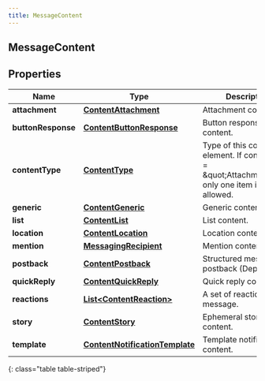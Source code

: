 ```yaml
---
title: MessageContent
---
```

## MessageContent


## Properties

| Name | Type | Description | Notes |
| ------------ | ------------- | ------------- | ------------- |
| **attachment** | <!----><!---->[**ContentAttachment**](ContentAttachment.html)<!----> | Attachment content. |  [optional] |
| **buttonResponse** | <!----><!---->[**ContentButtonResponse**](ContentButtonResponse.html)<!----> | Button response content. |  [optional] |
| **contentType** | <!----><!---->[**ContentType**](ContentType.html)<!----> | Type of this content element. If contentType = \&quot;Attachment\&quot; only one item is allowed. |  |
| **generic** | <!----><!---->[**ContentGeneric**](ContentGeneric.html)<!----> | Generic content. |  [optional] |
| **list** | <!----><!---->[**ContentList**](ContentList.html)<!----> | List content. |  [optional] |
| **location** | <!----><!---->[**ContentLocation**](ContentLocation.html)<!----> | Location content. |  [optional] |
| **mention** | <!----><!---->[**MessagingRecipient**](MessagingRecipient.html)<!----> | Mention content. |  [optional] |
| **postback** | <!----><!---->[**ContentPostback**](ContentPostback.html)<!----> | Structured message postback (Deprecated). |  [optional] |
| **quickReply** | <!----><!---->[**ContentQuickReply**](ContentQuickReply.html)<!----> | Quick reply content. |  [optional] |
| **reactions** | <!----><!---->[**List&lt;ContentReaction&gt;**](ContentReaction.html)<!----> | A set of reactions to a message. |  [optional] |
| **story** | <!----><!---->[**ContentStory**](ContentStory.html)<!----> | Ephemeral story content. |  [optional] |
| **template** | <!----><!---->[**ContentNotificationTemplate**](ContentNotificationTemplate.html)<!----> | Template notification content. |  [optional] |
{: class="table table-striped"}



